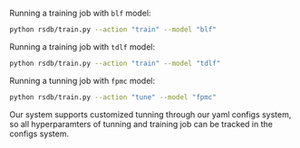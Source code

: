 Running a training job with `blf` model:
```bash
python rsdb/train.py --action "train" --model "blf"
```

Running a training job with `tdlf` model:
```bash
python rsdb/train.py --action "train" --model "tdlf"
```

Running a tunning job with `fpmc` model:
```bash
python rsdb/train.py --action "tune" --model "fpmc"
```

Our system supports customized tunning through our yaml configs system, so all hyperparamters of tunning and training job can be tracked in the configs system.
